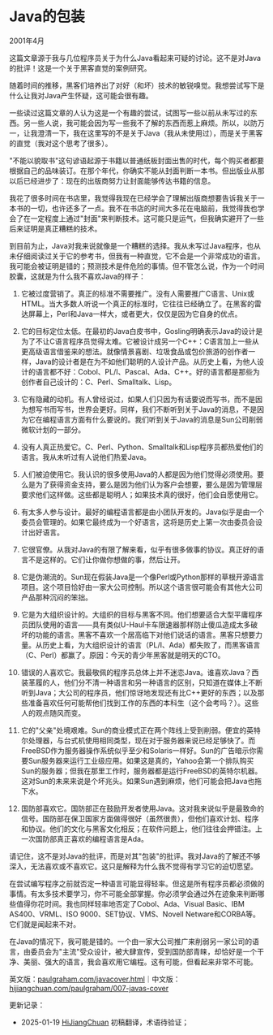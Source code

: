 
# Java的包装

2001年4月

这篇文章源于我与几位程序员关于为什么Java看起来可疑的讨论。这不是对Java的批评！这是一个关于黑客直觉的案例研究。

随着时间的推移，黑客们培养出了对好（和坏）技术的敏锐嗅觉。我想尝试写下是什么让我对Java产生怀疑，这可能会很有趣。

一些读过这篇文章的人认为这是一个有趣的尝试，试图写一些以前从未写过的东西。另一些人说，我可能会因为写一些我不了解的东西而惹上麻烦。所以，以防万一，让我澄清一下，我在这里写的不是关于Java（我从未使用过），而是关于黑客的直觉（我对这个思考了很多）。

"不能以貌取书"这句谚语起源于书籍以普通纸板封面出售的时代，每个购买者都要根据自己的品味装订。在那个年代，你确实不能从封面判断一本书。但出版业从那以后已经进步了：现在的出版商努力让封面能够传达书籍的信息。

我花了很多时间在书店里，我觉得我现在已经学会了理解出版商想要告诉我关于一本书的一切，也许还多了一点。我不在书店的时间大多花在电脑前，我觉得我也学会了在一定程度上通过"封面"来判断技术。这可能只是运气，但我确实避开了一些后来证明是真正糟糕的技术。

到目前为止，Java对我来说就像是一个糟糕的选择。我从未写过Java程序，也从未仔细阅读过关于它的参考书，但我有一种直觉，它不会是一个非常成功的语言。我可能会被证明是错的；预测技术是件危险的事情。但不管怎么说，作为一个时间胶囊，这就是为什么我不喜欢Java的样子：

1. 它被过度营销了。真正的标准不需要推广。没有人需要推广C语言、Unix或HTML。当大多数人听说一个真正的标准时，它往往已经确立了。在黑客的雷达屏幕上，Perl和Java一样大，或者更大，仅仅是因为它自身的优点。

2. 它的目标定位太低。在最初的Java白皮书中，Gosling明确表示Java的设计是为了不让C语言程序员觉得太难。它被设计成另一个C++：C语言加上一些从更高级语言借鉴来的想法。就像情景喜剧、垃圾食品或包价旅游的创作者一样，Java的设计者是在为不如他们聪明的人设计产品。从历史上看，为他人设计的语言都不好：Cobol、PL/I、Pascal、Ada、C++。好的语言都是那些为创作者自己设计的：C、Perl、Smalltalk、Lisp。

3. 它有隐藏的动机。有人曾经说过，如果人们只因为有话要说而写书，而不是因为想写书而写书，世界会更好。同样，我们不断听到关于Java的消息，不是因为它在编程语言方面有什么要说的。我们听到关于Java的消息是Sun公司削弱微软计划的一部分。

4. 没有人真正热爱它。C、Perl、Python、Smalltalk和Lisp程序员都热爱他们的语言。我从未听过有人说他们热爱Java。

5. 人们被迫使用它。我认识的很多使用Java的人都是因为他们觉得必须使用。要么是为了获得资金支持，要么是因为他们认为客户会想要，要么是因为管理层要求他们这样做。这些都是聪明人；如果技术真的很好，他们会自愿使用它。

6. 有太多人参与设计。最好的编程语言都是由小团队开发的。Java似乎是由一个委员会管理的。如果它最终成为一个好语言，这将是历史上第一次由委员会设计出好语言。

7. 它很官僚。从我对Java的有限了解来看，似乎有很多做事的协议。真正好的语言不是这样的。它们让你做你想做的事，然后让开。

8. 它是伪潮流的。Sun现在假装Java是一个像Perl或Python那样的草根开源语言项目。这个项目恰好由一家大公司控制。所以这个语言很可能会有其他大公司产品那种沉闷的笨拙。

9. 它是为大组织设计的。大组织的目标与黑客不同。他们想要适合大型平庸程序员团队使用的语言——具有类似U-Haul卡车限速器那样防止傻瓜造成太多破坏的功能的语言。黑客不喜欢一个居高临下对他们说话的语言。黑客只想要力量。从历史上看，为大组织设计的语言（PL/I、Ada）都失败了，而黑客语言（C、Perl）都赢了。原因：今天的青少年黑客就是明天的CTO。

10. 错误的人喜欢它。我最敬佩的程序员总体上并不迷恋Java。谁喜欢Java？西装革履的人，他们分不清一种语言和另一种语言的区别，只知道在媒体上不断听到Java；大公司的程序员，他们惊讶地发现还有比C++更好的东西；以及那些准备喜欢任何可能帮他们找到工作的东西的本科生（这个会考吗？）。这些人的观点随风而变。

11. 它的"父亲"处境艰难。Sun的商业模式正在两个阵线上受到削弱。便宜的英特尔处理器，与台式机使用相同类型，现在对于服务器来说已经足够快了。而FreeBSD作为服务器操作系统似乎至少和Solaris一样好。Sun的广告暗示你需要Sun服务器来运行工业级应用。如果这是真的，Yahoo会第一个排队购买Sun的服务器；但我在那里工作时，服务器都是运行FreeBSD的英特尔机器。这对Sun的未来来说是个坏兆头。如果Sun遇到麻烦，他们可能会把Java也拖下水。

12. 国防部喜欢它。国防部正在鼓励开发者使用Java。这对我来说似乎是最致命的信号。国防部在保卫国家方面做得很好（虽然很贵），但他们喜欢计划、程序和协议。他们的文化与黑客文化相反；在软件问题上，他们往往会押错注。上一次国防部真正喜欢的编程语言是Ada。

请记住，这不是对Java的批评，而是对其"包装"的批评。我对Java的了解还不够深入，无法喜欢或不喜欢它。这只是解释为什么我不觉得有学习它的迫切愿望。

在尝试编写程序之前就否定一种语言可能显得轻率。但这是所有程序员都必须做的事情。有太多技术要学习，你不可能全部掌握。你必须学会通过外在迹象来判断哪些值得你花时间。我也同样轻率地否定了Cobol、Ada、Visual Basic、IBM AS400、VRML、ISO 9000、SET协议、VMS、Novell Netware和CORBA等。它们就是闻起来不对。

在Java的情况下，我可能是错的。一个由一家大公司推广来削弱另一家公司的语言，由委员会为"主流"受众设计，被大肆宣传，受到国防部青睐，却恰好是一个干净、美丽、强大的语言，我会喜欢用它编程。这有可能，但看起来非常不可能。

英文版：[paulgraham.com/javacover.html](https://paulgraham.com/javacover.html)｜中文版：[hijiangchuan.com/paulgraham/007-javas-cover](https://hijiangchuan.com/paulgraham/007-javas-cover)

更新记录：
- 2025-01-19 [HiJiangChuan](https://hijiangchuan.com) 初稿翻译，术语待验证；
